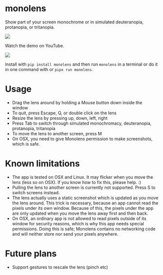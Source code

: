 # monolens

Show part of your screen monochrome or in simulated deuteranopia, protanopia, or tritanopia.

[<img src="https://img.shields.io/pypi/v/monolens.svg">](https://pypi.org/project/monolens)

Watch the demo on YouTube.

[<img src="https://img.youtube.com/vi/f8FRBlSoqWQ/0.jpg">](https://youtu.be/f8FRBlSoqWQ)

Install with `pip install monolens` and then run `monolens` in a terminal or do it in one
command with or `pipx run monolens`.

# Usage

<!-- usage begin -->

- Drag the lens around by holding a Mouse button down inside the window
- To quit, press Escape, Q, or double click on the lens
- Resize the lens by pressing up, down, left, right
- Press Tab to switch through simulated monochromacy, deuteranopia, protanopia, tritanopia
- To move the lens to another screen, press M
- On OSX, you need to give Monolens permission to make screenshots, which is safe.

<!-- usage end -->

# Known limitations

- The app is tested on OSX and Linux. It may flicker when you move the lens (less so on
  OSX). If you know how to fix this, please help. :)
- Pulling the lens to another screen is currently not supported. Press S to switch screens
  instead.
- The lens actually uses a static screenshot which is updated as you move the lens around.
  This trick is necessary, because an app cannot read the pixels under its own window.
  Because of this, the pixels under the app are only updated when you move the lens away
  first and then back.
- On OSX, an ordinary app is not allowed to read pixels outside of its window for security
  reasons, which is why this app needs special permissions. Doing this is safe; Monolens
  contains no networking code and will neither store nor send your pixels anywhere.

# Future plans

- Support gestures to rescale the lens (pinch etc)

